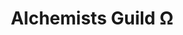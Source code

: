 ---
title: "Alchemists Guild Ω"
linktitle: "Alchemists Guild"
aliases:
    - /guilds/alchemists/
menu:
    lists:
        parent: "knowledge-guilds"
---